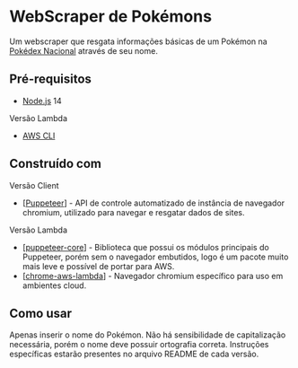 # WebScraper de Pokémons

Um webscraper que resgata informações básicas de um Pokémon na <a href="https://pokemon.fandom.com/pt-br/wiki/Pok%C3%A9dex_Nacional">Pok&eacute;dex Nacional</a>
através de seu nome.

## Pré-requisitos

* <a href="https://nodejs.org/en/">Node.js</a> 14

Versão Lambda
* <a href="https://aws.amazon.com/pt/cli/">AWS CLI<a/>

## Construído com

Versão Client
* [<a href="https://pptr.dev/">Puppeteer</a>] - API de controle automatizado de instância de navegador chromium, utilizado para navegar e resgatar dados de sites.

Versão Lambda
* [<a href="https://www.npmjs.com/package/puppeteer-core">puppeteer-core</a>] - Biblioteca que possui os módulos principais do Puppeteer, porém sem o navegador embutidos, logo é um pacote muito mais leve e possível de portar para AWS.
* [<a href="https://github.com/alixaxel/chrome-aws-lambda">chrome-aws-lambda</a>] - Navegador chromium específico para uso em ambientes cloud.

## Como usar

Apenas inserir o nome do Pokémon. Não há sensibilidade de capitalização necessária, porém o nome deve possuir ortografia correta.
Instruções específicas estarão presentes no arquivo README de cada versão.
